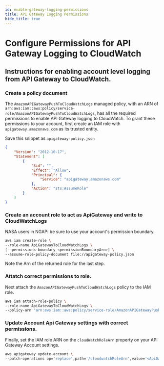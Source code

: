 ```yaml
---
id: enable-gateway-logging-permissions
title: API Gateway Logging Permissions
hide_title: true
---
```


# Configure Permissions for API Gateway Logging to CloudWatch

## Instructions for enabling account level logging from API Gateway to CloudWatch.

### Create a policy document

The `AmazonAPIGatewayPushToCloudWatchLogs` managed policy, with an ARN of `arn:aws:iam::aws:policy/service-role/AmazonAPIGatewayPushToCloudWatchLogs`, has all the required permissions to enable API Gateway logging to CloudWatch.  To grant these permissions to your account, first create an IAM role with `apigateway.amazonaws.com` as its trusted entity.

Save this snippet as `apigateway-policy.json`
```json
{
    "Version": "2012-10-17",
    "Statement": [
        {
            "Sid": "",
            "Effect": "Allow",
            "Principal": {
                "Service": "apigateway.amazonaws.com"
            },
            "Action": "sts:AssumeRole"
        }
    ]
}
```

### Create an account role to act as ApiGateway and write to CloudWatchLogs

NASA users in NGAP: be sure to use your account's permission boundary.

```sh
aws iam create-role \
--role-name ApiGatewayToCloudWatchLogs \
[--permissions-boundary <permissionBoundaryArn>] \
--assume-role-policy-document file://apigateway-policy.json
```

Note the Arn of the returned role for the last step.

### Attatch correct permissions to role.

Next attach the `AmazonAPIGatewayPushToCloudWatchLogs` policy to the IAM role.

```sh
aws iam attach-role-policy \
--role-name ApiGatewayToCloudWatchLogs \
--policy-arn "arn:aws:iam::aws:policy/service-role/AmazonAPIGatewayPushToCloudWatchLogs"
```

### Update Account Api Gateway settings with correct permissions.

Finally, set the IAM role ARN on the `cloudWatchRoleArn` property on your API Gateway Account settings.

```sh
aws apigateway update-account \
--patch-operations op='replace',path='/cloudwatchRoleArn',value='<ApiGatewayToCloudWatchLogs ARN>'
```
